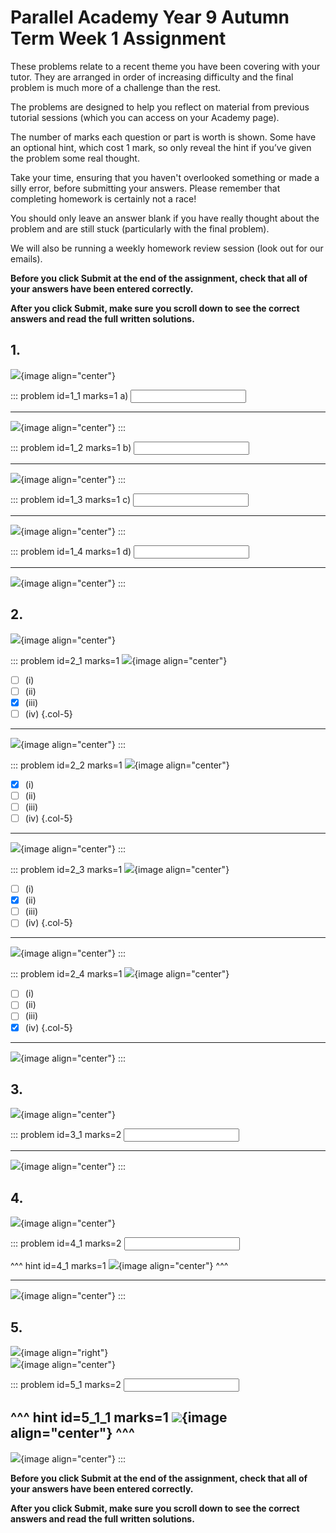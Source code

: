 # Parallel Academy Year 9 Autumn Term Week 1 Assignment

These problems relate to a recent theme you have been covering with your tutor. They are arranged in order of increasing difficulty and the final problem is much more of a challenge than the rest.  

The problems are designed to help you reflect on material from previous tutorial sessions (which you can access on your Academy page).  

The number of marks each question or part is worth is shown. Some have an optional hint, which cost 1 mark, so only reveal the hint if you’ve given the problem some real thought.   

Take your time, ensuring that you haven't overlooked something or made a silly error, before submitting your answers. Please remember that completing homework is certainly not a race!  

You should only leave an answer blank if you have really thought about the problem and are still stuck (particularly with the final problem).  

We will also be running a weekly homework review session (look out for our emails).  

**Before you click Submit at the end of the assignment, check that all of your answers have been entered correctly.** 
  
**After you click Submit, make sure you scroll down to see the correct answers and read the full written solutions.**  

## 1.	
![](/resources/academy-9aut-week-1/q1.png){image align="center"}  

::: problem id=1_1 marks=1
a) <input type="number" solution="11"/>  
 
---

![](/resources/academy-9aut-week-1/s1a.png){image align="center"}
:::  

::: problem id=1_2 marks=1
b) <input type="number" solution="27"/>  
 
---

![](/resources/academy-9aut-week-1/s1b.png){image align="center"}
:::  

::: problem id=1_3 marks=1
c) <input type="number" solution="6"/>  
 
---

![](/resources/academy-9aut-week-1/s1c.png){image align="center"}
:::  

::: problem id=1_4 marks=1
d) <input type="number" solution="20"/>  
 
---

![](/resources/academy-9aut-week-1/s1d.png){image align="center"}
:::  


## 2.
![](/resources/academy-9aut-week-1/q2.png){image align="center"}  

::: problem id=2_1 marks=1
![](/resources/academy-9aut-week-1/q2a.png){image align="center"}  
* [ ] (i)
* [ ] (ii)
* [x] (iii)
* [ ] (iv)
{.col-5}

---

![](/resources/academy-9aut-week-1/s2a.png){image align="center"}
:::  

::: problem id=2_2 marks=1
![](/resources/academy-9aut-week-1/q2b.png){image align="center"}  
* [x] (i)
* [ ] (ii)
* [ ] (iii)
* [ ] (iv)
{.col-5}

---

![](/resources/academy-9aut-week-1/s2b.png){image align="center"}
:::  

::: problem id=2_3 marks=1
![](/resources/academy-9aut-week-1/q2c.png){image align="center"}  
* [ ] (i)
* [x] (ii)
* [ ] (iii)
* [ ] (iv)
{.col-5} 

---

![](/resources/academy-9aut-week-1/s2c.png){image align="center"}
:::  

::: problem id=2_4 marks=1
![](/resources/academy-9aut-week-1/q2d.png){image align="center"}  
* [ ] (i)
* [ ] (ii)
* [ ] (iii)
* [x] (iv)
{.col-5}

---

![](/resources/academy-9aut-week-1/s2d.png){image align="center"}
:::  


## 3.
![](/resources/academy-9aut-week-1/q3.png){image align="center"}  

::: problem id=3_1 marks=2
<input type="number" solution="1"/>  

---

![](/resources/academy-9aut-week-1/s3.png){image align="center"}
:::  


## 4.
![](/resources/academy-9aut-week-1/q4.png){image align="center"}  

::: problem id=4_1 marks=2
<input type="number" solution="2"/>  

^^^ hint id=4_1 marks=1
![](/resources/academy-9aut-week-1/h4.png){image align="center"} 
^^^  
 
---

![](/resources/academy-9aut-week-1/s4.png){image align="center"}
:::  


## 5.
![](/resources/academy-4-week-2/4-skull.png){image align="right"}  
![](/resources/academy-9aut-week-1/q5.png){image align="center"}  

::: problem id=5_1 marks=2
<input type="number" solution="8"/> 

^^^ hint id=5_1_1 marks=1
![](/resources/academy-9aut-week-1/h5.png){image align="center"} 
^^^  
---

![](/resources/academy-9aut-week-1/s5.png){image align="center"}
:::  

**Before you click Submit at the end of the assignment, check that all of your answers have been entered correctly.** 
  
**After you click Submit, make sure you scroll down to see the correct answers and read the full written solutions.**  